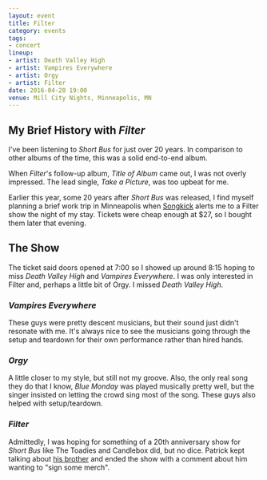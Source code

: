 ```yaml
---
layout: event
title: Filter
category: events
tags:
- concert
lineup:
- artist: Death Valley High
- artist: Vampires Everywhere
- artist: Orgy
- artist: Filter
date: 2016-04-20 19:00
venue: Mill City Nights, Minneapolis, MN
---
```


## My Brief History with *Filter*

I've been listening to *Short Bus* for just over 20 years. In comparison to other albums of the time, this was a solid end-to-end album.

When *Filter*'s follow-up album, *Title of Album* came out, I was not overly impressed. The lead single, *Take a Picture*, was too upbeat for me.

Earlier this year, some 20 years after *Short Bus* was released, I find myself planning a brief work trip in Minneapolis when [Songkick][sk] alerts me to a Filter show the night of my stay. Tickets were cheap enough at $27, so I bought them later that evening.

[sk]: http://songkick.com

## The Show

The ticket said doors opened at 7:00 so I showed up around 8:15 hoping to miss *Death Valley High* and *Vampires Everywhere*. I was only interested in Filter and, perhaps a little bit of Orgy. I missed *Death Valley High*.


### *Vampires Everywhere*

These guys were pretty descent musicians, but their sound just didn't resonate with me. It's always nice to see the musicians going through the setup and teardown for their own performance rather than hired hands.

### *Orgy*

A little closer to my style, but still not my groove. Also, the only real song they do that I know, *Blue Monday* was played musically pretty well, but the singer insisted on letting the crowd sing most of the song. These guys also helped with setup/teardown.

### *Filter*

Admittedly, I was hoping for something of a 20th anniversary show for *Short Bus* like The Toadies and Candlebox did, but no dice. Patrick kept talking about [his brother](https://en.wikipedia.org/wiki/Robert_Patrick) and ended the show with a comment about him wanting to "sign some merch".
